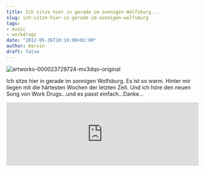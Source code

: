 ```yaml
---
title: Ich sitze hier in gerade im sonnigen Wolfsburg...
slug: ich-sitze-hier-in-gerade-im-sonnigen-wolfsburg
tags:
- music
- workdrugs
date: "2012-05-26T10:16:00+02:00"
author: marvin
draft: false
---
```

![artworks-000023729724-mx3dqo-original](/images/artworks-000023729724-mx3dqo-original.jpg)

Ich sitze hier in gerade im sonnigen Wolfsburg. Es ist so warm. Hinter
mir liegen mit die härtesten Wochen der letzten Zeit. Und ich höre den
neuen Song von Work Drugs...und es passt einfach...Danke...

<iframe width="100%" height="166" scrolling="no" frameborder="no" src="https://w.soundcloud.com/player/?url=http%3A%2F%2Fapi.soundcloud.com%2Ftracks%2F47135345&amp;auto_play=false&amp;show_artwork=true&amp;color=3366cc"></iframe>